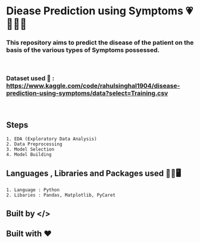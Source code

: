 # Diease Prediction using Symptoms 💗🧑‍⚕️🏥

### This repository aims to predict the disease of the patient on the basis of the various types of Symptoms possessed.
<br>

### <strong>Dataset used 📖</strong> : https://www.kaggle.com/code/rahulsinghal1904/disease-prediction-using-symptoms/data?select=Training.csv

<br>

## Steps
```
1. EDA (Exploratory Data Analysis)
2. Data Preprocessing
3. Model Selection
4. Model Building
```

## Languages , Libraries and Packages used 🧑‍💻🖥️
```
1. Language : Python 
2. Libaries : Pandas, Matplotlib, PyCaret
```


## Built by </>
## Built with ❤️